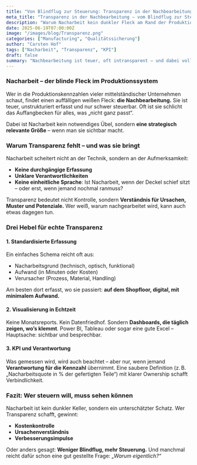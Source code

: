 ```yaml
---
title: "Von Blindflug zur Steuerung: Transparenz in der Nachbearbeitung schaffen"
meta_title: "Transparenz in der Nachbearbeitung – vom Blindflug zur Steuerung"
description: "Warum Nacharbeit kein dunkler Fleck am Rand der Produktion sein darf – und wie man mit einfachen Mitteln Klarheit schafft."
date: 2025-06-19T07:00:00Z
image: "/images/blog/Transparenz.png"
categories: ["Manufacturing", "Qualitätssicherung"]
author: "Carsten Hof"
tags: ["Nacharbeit", "Transparenz", "KPI"]
draft: false
summary: "Nachbearbeitung ist teuer, oft intransparent – und dabei voller Potenzial. Dieser Artikel zeigt, wie Unternehmen Licht ins Dunkel bringen und die Nacharbeit vom Kostentreiber zum Steuerungshebel machen."
---
```


### Nacharbeit – der blinde Fleck im Produktionssystem

Wer in die Produktionskennzahlen vieler mittelständischer Unternehmen schaut, findet einen auffälligen weißen Fleck: **die Nachbearbeitung.** Sie ist teuer, unstrukturiert erfasst und nur schwer steuerbar. Oft ist sie schlicht das Auffangbecken für alles, was „nicht ganz passt“.

Dabei ist Nacharbeit kein notwendiges Übel, sondern **eine strategisch relevante Größe** – wenn man sie sichtbar macht.

### Warum Transparenz fehlt – und was sie bringt

Nacharbeit scheitert nicht an der Technik, sondern an der Aufmerksamkeit:

* **Keine durchgängige Erfassung**
* **Unklare Verantwortlichkeiten**
* **Keine einheitliche Sprache**: Ist Nacharbeit, wenn der Deckel schief sitzt – oder erst, wenn jemand nochmal ranmuss?

Transparenz bedeutet nicht Kontrolle, sondern **Verständnis für Ursachen, Muster und Potenziale.** Wer weiß, warum nachgearbeitet wird, kann auch etwas dagegen tun.

### Drei Hebel für echte Transparenz

#### 1. Standardisierte Erfassung

Ein einfaches Schema reicht oft aus:

* Nacharbeitsgrund (technisch, optisch, funktional)
* Aufwand (in Minuten oder Kosten)
* Verursacher (Prozess, Material, Handling)

Am besten dort erfasst, wo sie passiert: **auf dem Shopfloor, digital, mit minimalem Aufwand.**

#### 2. Visualisierung in Echtzeit

Keine Monatsreports. Kein Datenfriedhof. Sondern **Dashboards, die täglich zeigen, wo’s klemmt**. Power BI, Tableau oder sogar eine gute Excel – Hauptsache: sichtbar und besprechbar.

#### 3. KPI und Verantwortung

Was gemessen wird, wird auch beachtet – aber nur, wenn jemand **Verantwortung für die Kennzahl** übernimmt. Eine saubere Definition (z. B. „Nacharbeitsquote in % der gefertigten Teile“) mit klarer Ownership schafft Verbindlichkeit.

### Fazit: Wer steuern will, muss sehen können

Nacharbeit ist kein dunkler Keller, sondern ein unterschätzter Schatz. Wer Transparenz schafft, gewinnt:

* **Kostenkontrolle**
* **Ursachenverständnis**
* **Verbesserungsimpulse**

Oder anders gesagt: **Weniger Blindflug, mehr Steuerung.** Und manchmal reicht dafür schon eine gut gestellte Frage: *„Warum eigentlich?“*
